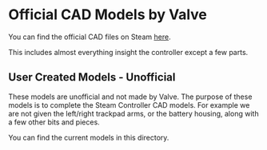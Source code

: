 # Official CAD Models by Valve

You can find the official CAD files on Steam [here](https://store.steampowered.com/news/app/353370/view/3931035846865618326).

This includes almost everything insight the controller except a few parts.

## User Created Models - Unofficial

These models are unofficial and not made by Valve. The purpose of these models is to complete
the Steam Controller CAD models. For example we are not given the left/right trackpad arms, or
the battery housing, along with a few other bits and pieces. 

You can find the current models in this directory.


